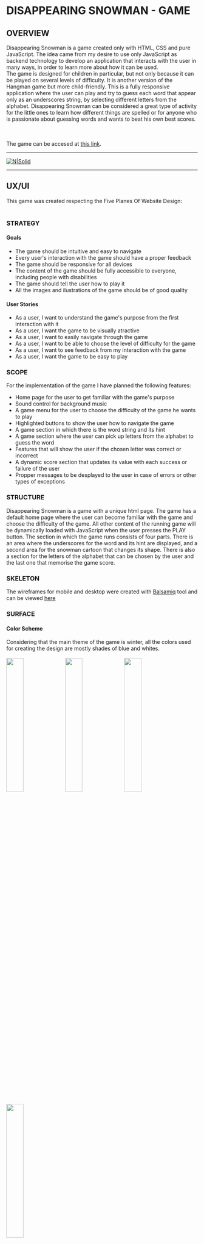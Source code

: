 # DISAPPEARING SNOWMAN - GAME
## OVERVIEW
Disappearing Snowman is a game created only with HTML, CSS and pure JavaScript. The idea came from my desire to use only JavaScript as backend technology to develop an application that interacts with the user in many ways, in order to learn more about how it can be used.<br>
The game is designed for children in particular, but not only because it can be played on several levels of difficulty. It is another version of the Hangman game but more child-friendly. This is a fully responsive application where the user can play and try to guess each word that appear only as an underscores string, by selecting different letters from the alphabet.
Disappearing Snowman can be considered a great type of activity for the little ones to learn how different things are spelled or for anyone who is passionate about guessing words and wants to beat his own best scores.

<br><br>
The game can be accesed at [this link](https://useriasminna.github.io/disappearing-snowman-game/).<br>
<hr>

[![N|Solid](assets/images/devices.png)](assets/images/devices.png)
<hr>

## UX/UI
This game was created respecting the Five Planes Of Website Design:<br><br>

### STRATEGY
#### Goals<br>
* The game should be intuitive and easy to navigate<br>
* Every user's interaction with the game should have a proper feedback<br>
* The game should be responsive for all devices<br>
* The content of the game should be fully accessible to everyone, including people with disabilities<br>
* The game should tell the user how to play it<br>
* All the images and ilustrations of the game should be of good quality<br>

#### User Stories<br>
* As a user, I want to understand the game's purpose from the first interaction with it<br>
* As a user, I want the game to be visually atractive<br>
* As a user, I want to easily navigate through the game<br>
* As a user, I want to be able to choose the level of difficulty for the game<br>
* As a user, I want to see feedback from my interaction with the game<br>
* As a user, I want the game to be easy to play<br>

### SCOPE<br>
For the implementation of the game I have planned the following features:

* Home page for the user to get familiar with the game's purpose
* Sound control for background music
* A game menu for the user to choose the difficulty of the game he wants to play
* Highlighted buttons to show the user how to navigate the game
* A game section in which there is the word string and its hint
* A game section where the user can pick up letters from the alphabet to guess the word
* Features that will show the user if the chosen letter was correct or incorrect
* A dynamic score section that updates its value with each success or failure of the user
* Propper messages to be desplayed to the user in case of errors or other types of exceptions

### STRUCTURE<br>
Disappearing Snowman is a game with a unique html page. The game has a default home page where the user can become familiar with the game and choose the difficulty of the game. All other content of the running game will be dynamically loaded with JavaScript when the user presses the PLAY button.
The section in which the game runs consists of four parts.
There is an area where the underscores for the word and its hint are displayed, and a second area for the snowman cartoon that changes its shape. There is also a section for the letters of the alphabet that can be chosen by the user and the last one that memorise the game score.

  
### SKELETON<br>
The wireframes for mobile and desktop were created with [Balsamiq](https://balsamiq.com/) tool and can be viewed [here](assets/wireframes/wireframes.pdf)<br>

### SURFACE<br>
#### Color Scheme
Considering that the main theme of the game is winter, all the colors used for creating the design are mostly shades of blue and whites.<br><br>
<img src="assets/images/blue4.PNG" width="30%">
<img src="assets/images/blue1.PNG" width="30%">
<img src="assets/images/blue2.PNG" width="30%">
<img src="assets/images/blue3.PNG" width="30%">

 Also, the main character of the game is a smiling snowman which is built, among others,from elements in purple and orange, shades also used for highliting buttons and other important elements.<br><br>
<img src="assets/images/purple.PNG" width="30%">
<img src="assets/images/orange.PNG" width="30%">


#### Images
* The snowman cartoon image is downloaded from [CLIPARTMAX](https://www.clipartmax.com/max/m2H7i8Z5G6Z5K9N4/)<br>
* The snowman from the running game is built from images as pieces of his body cut from the original cartoon, in order to fall one at a time<br>
* The game background image is downloaded from [WallpaperCave](https://wallpapercave.com/w/wp4667138) <br>

#### Fonts
* The fonts used in the game are Special Elite and Bangers and both were imported from [Google Fonts](https://fonts.google.com/)
<hr>

## FEATURES
### EXISTING FEATURES<br>
This game has multiple features that were created to make it an easy and intuitive game to play for children and adults as well.<br><br>
* When the game first loads the user will see the home page which has the role to familiarize him with the game.<br>
  The theme of the game can be easily understood from the winter background and the snowman character that is placed on the page. Also, the rules for the game were clearly written for everyone to understand.<br>
  <img src="assets/images/rules.PNG" width="40%">
  <img src="assets/images/home-snowman.png" width="20%">

* For a full experience, the game offers winter background sound as well which is set to be off by default but can be controled by the user.<br>
  <img src="assets/images/sound.PNG" width="30%">

* A very important feature is the menu in the home page with the difficulties options for the game. Once a level is chosen and the user press Play, the game content will be generated depending on the user's choice.<br>
  <img src="assets/images/menu.PNG" width="30%">


* These buttons are placed in the home page, as well in the game section and modals to help the user navigate easily through the game.<br>
  <img src="assets/images/play.PNG" width="30%">
  <img src="assets/images/buttons.PNG" width="30%">


* An important feature of the game is the one that displays the underscores string for the random word that the user has to guess.Every word comes with a hint to help the player, that will change with the word changing.<br>
  <img src="assets/images/word.PNG" width="30%">

* In order for the user to play there exists a feature that will let him chose a letter from the alphabet to complete the word. This is the most important feature because it decides what other features will be activated depending on the user's choice.<br>
  <img src="assets/images/letters.PNG" width="30%">


* Everytime a user makes a choice for the letter, either correct or incorrect, the game will give the user a feedback for his choice. When the letter its correct,the game will fill the word string with the letter and will change the snowman shape and decrease its life when its incorrect.<br>
  <img src="assets/images/word2.PNG" width="30%">
  <img src="assets/images/snowman1.PNG" width="30%">
  <img src="assets/images/snowman2.PNG" width="30%">


* Another important feature is the score element that updates its value everytime a player succeds or fails in guessing a word.<br>
    <img src="assets/images/score.PNG" width="30%">

* The game was created to be preventive for certain errors and it displays different messages to inform the user what is wrong or could happen.<br>
  <img src="assets/images/err1.PNG" width="30%">
  <img src="assets/images/err2.PNG" width="30%">
  <img src="assets/images/err3.PNG" width="30%">


### FUTURE FEATURES<br>
* Create a database with words and hints for each level to eliminate the possibility for the list of the words to end
* Filter the words by categories and let the user choose one of them before playing

<hr>

